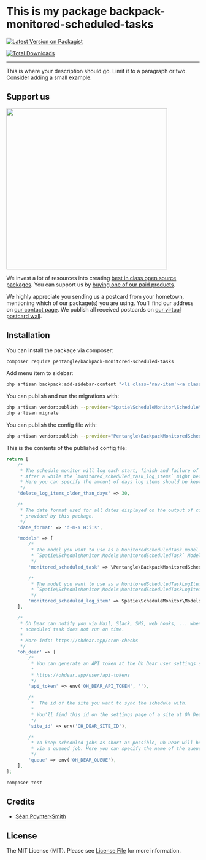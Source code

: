 # This is my package backpack-monitored-scheduled-tasks

[![Latest Version on Packagist](https://img.shields.io/packagist/v/pentangle/backpack-monitored-scheduled-tasks.svg?style=flat-square)](https://packagist.org/packages/pentangle/backpack-monitored-scheduled-tasks)

[comment]: <> ([![GitHub Tests Action Status]&#40;https://img.shields.io/github/workflow/status/pentangle/backpack-monitored-scheduled-tasks/run-tests?label=tests&#41;]&#40;https://github.com/pentangle/backpack-monitored-scheduled-tasks/actions?query=workflow%3Arun-tests+branch%3Amain&#41;)

[comment]: <> ([![GitHub Code Style Action Status]&#40;https://img.shields.io/github/workflow/status/pentangle/backpack-monitored-scheduled-tasks/Check%20&%20fix%20styling?label=code%20style&#41;]&#40;https://github.com/pentangle/backpack-monitored-scheduled-tasks/actions?query=workflow%3A"Check+%26+fix+styling"+branch%3Amain&#41;)
[![Total Downloads](https://img.shields.io/packagist/dt/pentangle/backpack-monitored-scheduled-tasks.svg?style=flat-square)](https://packagist.org/packages/pentangle/backpack-monitored-scheduled-tasks)

---

This is where your description should go. Limit it to a paragraph or two. Consider adding a small example.

## Support us

[<img src="https://github-ads.s3.eu-central-1.amazonaws.com/backpack-monitored-scheduled-tasks.jpg?t=1" width="419px" />](https://spatie.be/github-ad-click/backpack-monitored-scheduled-tasks)

We invest a lot of resources into creating [best in class open source packages](https://spatie.be/open-source). You can support us by [buying one of our paid products](https://spatie.be/open-source/support-us).

We highly appreciate you sending us a postcard from your hometown, mentioning which of our package(s) you are using. You'll find our address on [our contact page](https://spatie.be/about-us). We publish all received postcards on [our virtual postcard wall](https://spatie.be/open-source/postcards).

## Installation

You can install the package via composer:

```bash
composer require pentangle/backpack-monitored-scheduled-tasks
```

Add menu item to sidebar:

```bash
php artisan backpack:add-sidebar-content "<li class='nav-item'><a class='nav-link' href='{{ backpack_url('monitored-scheduled-task') }}'><i class='nav-icon la la-tachometer'></i> Monitored scheduled tasks</a></li>"
```

You can publish and run the migrations with:

```bash
php artisan vendor:publish --provider="Spatie\ScheduleMonitor\ScheduleMonitorServiceProvider" --tag="schedule-monitor-migrations"
php artisan migrate
```

You can publish the config file with:
```bash
php artisan vendor:publish --provider="Pentangle\BackpackMonitoredScheduledTasks\AddonServiceProvider" --tag="backpack-monitored-scheduled-tasks-config"
```

This is the contents of the published config file:

```php
return [
    /*
     * The schedule monitor will log each start, finish and failure of all scheduled jobs.
     * After a while the `monitored_scheduled_task_log_items` might become big.
     * Here you can specify the amount of days log items should be kept.
     */
    'delete_log_items_older_than_days' => 30,

    /*
     * The date format used for all dates displayed on the output of commands
     * provided by this package.
     */
    'date_format' => 'd-m-Y H:i:s',

    'models' => [
        /*
         * The model you want to use as a MonitoredScheduledTask model needs to extend the
         * `Spatie\ScheduleMonitor\Models\MonitoredScheduledTask` Model.
         */
        'monitored_scheduled_task' => \Pentangle\BackpackMonitoredScheduledTasks\Models\MonitoredScheduledTask::class,

        /*
         * The model you want to use as a MonitoredScheduledTaskLogItem model needs to extend the
         * `Spatie\ScheduleMonitor\Models\MonitoredScheduledTaskLogItem` Model.
         */
        'monitored_scheduled_log_item' => Spatie\ScheduleMonitor\Models\MonitoredScheduledTaskLogItem::class,
    ],

    /*
     * Oh Dear can notify you via Mail, Slack, SMS, web hooks, ... when a
     * scheduled task does not run on time.
     *
     * More info: https://ohdear.app/cron-checks
     */
    'oh_dear' => [
        /*
         * You can generate an API token at the Oh Dear user settings screen
         *
         * https://ohdear.app/user/api-tokens
         */
        'api_token' => env('OH_DEAR_API_TOKEN', ''),

        /*
         *  The id of the site you want to sync the schedule with.
         *
         * You'll find this id on the settings page of a site at Oh Dear.
         */
        'site_id' => env('OH_DEAR_SITE_ID'),

        /*
         * To keep scheduled jobs as short as possible, Oh Dear will be pinged
         * via a queued job. Here you can specify the name of the queue you wish to use.
         */
        'queue' => env('OH_DEAR_QUEUE'),
    ],
];
```

[comment]: <> (## Usage)

[comment]: <> (## Testing)

```bash
composer test
```

## Credits

- [Séan Poynter-Smith](https://github.com/Pentangle)

[comment]: <> (- [All Contributors]&#40;../../contributors&#41;)

## License

The MIT License (MIT). Please see [License File](LICENSE.md) for more information.
